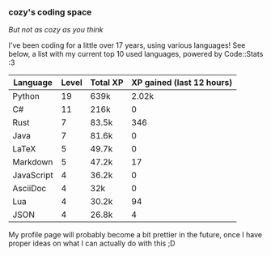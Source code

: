 ### cozy's coding space
*But not as cozy as you think*

I've been coding for a little over 17 years, using various languages! See below, a list with my current top 10 used languages, powered by Code::Stats :3
    
| Language | Level | Total XP | XP gained (last 12 hours) |
| --- | --- | --- | --- |
| Python | 19 | 639k | 2.02k |
| C# | 11 | 216k | 0 |
| Rust | 7 | 83.5k | 346 |
| Java | 7 | 81.6k | 0 |
| LaTeX | 5 | 49.7k | 0 |
| Markdown | 5 | 47.2k | 17 |
| JavaScript | 4 | 36.2k | 0 |
| AsciiDoc | 4 | 32k | 0 |
| Lua | 4 | 30.2k | 94 |
| JSON | 4 | 26.8k | 4 |
    
My profile page will probably become a bit prettier in the future, once I have proper ideas on what I can actually do with this ;D